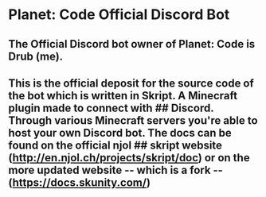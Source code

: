 # Planet: Code Official Discord Bot 

## The Official Discord bot owner of Planet: Code is Drub (me). 
## This is the official deposit for the source code of the bot which is written in Skript. A Minecraft plugin made to connect with ## Discord. Through various Minecraft servers you're able to host your own Discord bot. The docs can be found on the official njol ## skript website (http://en.njol.ch/projects/skript/doc) or on the more updated website -- which is a fork -- (https://docs.skunity.com/)
